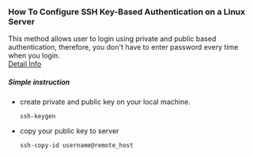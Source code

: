 ### How To Configure SSH Key-Based Authentication on a Linux Server
This method allows user to login using private and public based authentication,
therefore, you don't have to enter password every time when you login.   
[Detail Info](https://www.digitalocean.com/community/tutorials/how-to-configure-ssh-key-based-authentication-on-a-linux-server)

##### Simple instruction
- create private and public key on your local machine. 

      ssh-keygen

- copy your public key to server

      ssh-copy-id username@remote_host
